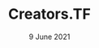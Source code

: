 ---
title: Creators.TF
summary: Frontend Developer
date: 9 June 2021
list:
  collection: projects
  filter: "item.experience.communities contains 'creators-tf'"
---
